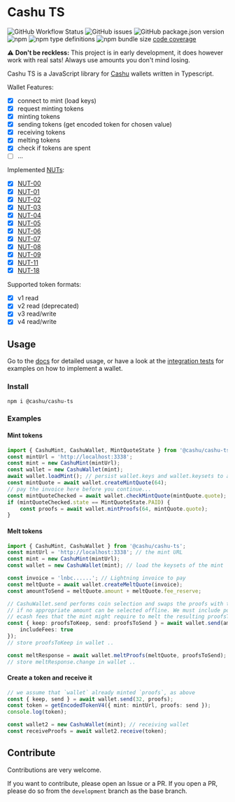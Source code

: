 # Cashu TS

![GitHub Workflow Status](https://img.shields.io/github/actions/workflow/status/cashubtc/cashu-ts/node.js.yml)
![GitHub issues](https://img.shields.io/github/issues/cashubtc/cashu-ts)
![GitHub package.json version](https://img.shields.io/github/package-json/v/cashubtc/cashu-ts)
![npm](https://img.shields.io/npm/v/@cashu/cashu-ts)
![npm type definitions](https://img.shields.io/npm/types/@cashu/cashu-ts)
![npm bundle size](https://img.shields.io/bundlephobia/min/@cashu/cashu-ts)
[code coverage](https://cashubtc.github.io/cashu-ts/coverage)

⚠️ **Don't be reckless:** This project is in early development, it does however work with real sats! Always use amounts you don't mind losing.

Cashu TS is a JavaScript library for [Cashu](https://github.com/cashubtc) wallets written in Typescript.

Wallet Features:

- [x] connect to mint (load keys)
- [x] request minting tokens
- [x] minting tokens
- [x] sending tokens (get encoded token for chosen value)
- [x] receiving tokens
- [x] melting tokens
- [x] check if tokens are spent
- [ ] ...

Implemented [NUTs](https://github.com/cashubtc/nuts/):

- [x] [NUT-00](https://github.com/cashubtc/nuts/blob/main/00.md)
- [x] [NUT-01](https://github.com/cashubtc/nuts/blob/main/01.md)
- [x] [NUT-02](https://github.com/cashubtc/nuts/blob/main/02.md)
- [x] [NUT-03](https://github.com/cashubtc/nuts/blob/main/03.md)
- [x] [NUT-04](https://github.com/cashubtc/nuts/blob/main/04.md)
- [x] [NUT-05](https://github.com/cashubtc/nuts/blob/main/05.md)
- [x] [NUT-06](https://github.com/cashubtc/nuts/blob/main/06.md)
- [x] [NUT-07](https://github.com/cashubtc/nuts/blob/main/07.md)
- [x] [NUT-08](https://github.com/cashubtc/nuts/blob/main/08.md)
- [x] [NUT-09](https://github.com/cashubtc/nuts/blob/main/09.md)
- [x] [NUT-11](https://github.com/cashubtc/nuts/blob/main/11.md)
- [x] [NUT-18](https://github.com/cashubtc/nuts/blob/main/18.md)

Supported token formats:

- [x] v1 read
- [x] v2 read (deprecated)
- [x] v3 read/write
- [x] v4 read/write

## Usage

Go to the [docs](https://cashubtc.github.io/cashu-ts/docs/main) for detailed usage, or have a look at the [integration tests](./test/integration.test.ts) for examples on how to implement a wallet.

### Install

```shell
npm i @cashu/cashu-ts
```

### Examples

#### Mint tokens

```typescript
import { CashuMint, CashuWallet, MintQuoteState } from '@cashu/cashu-ts';
const mintUrl = 'http://localhost:3338';
const mint = new CashuMint(mintUrl);
const wallet = new CashuWallet(mint);
await wallet.loadMint(); // persist wallet.keys and wallet.keysets to avoid calling loadMint() in the future
const mintQuote = await wallet.createMintQuote(64);
// pay the invoice here before you continue...
const mintQuoteChecked = await wallet.checkMintQuote(mintQuote.quote);
if (mintQuoteChecked.state == MintQuoteState.PAID) {
	const proofs = await wallet.mintProofs(64, mintQuote.quote);
}
```

#### Melt tokens

```typescript
import { CashuMint, CashuWallet } from '@cashu/cashu-ts';
const mintUrl = 'http://localhost:3338'; // the mint URL
const mint = new CashuMint(mintUrl);
const wallet = new CashuWallet(mint); // load the keysets of the mint

const invoice = 'lnbc......'; // Lightning invoice to pay
const meltQuote = await wallet.createMeltQuote(invoice);
const amountToSend = meltQuote.amount + meltQuote.fee_reserve;

// CashuWallet.send performs coin selection and swaps the proofs with the mint
// if no appropriate amount can be selected offline. We must include potential
// ecash fees that the mint might require to melt the resulting proofsToSend later.
const { keep: proofsToKeep, send: proofsToSend } = await wallet.send(amountToSend, proofs, {
	includeFees: true
});
// store proofsToKeep in wallet ..

const meltResponse = await wallet.meltProofs(meltQuote, proofsToSend);
// store meltResponse.change in wallet ..
```

#### Create a token and receive it

```typescript
// we assume that `wallet` already minted `proofs`, as above
const { keep, send } = await wallet.send(32, proofs);
const token = getEncodedTokenV4({ mint: mintUrl, proofs: send });
console.log(token);

const wallet2 = new CashuWallet(mint); // receiving wallet
const receiveProofs = await wallet2.receive(token);
```

## Contribute

Contributions are very welcome.

If you want to contribute, please open an Issue or a PR.
If you open a PR, please do so from the `development` branch as the base branch.
